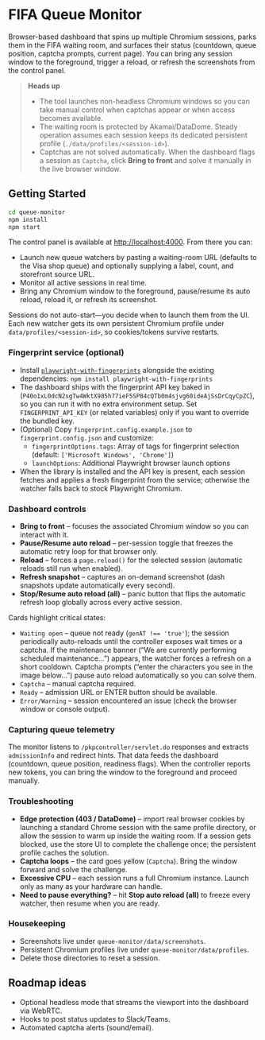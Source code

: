# FIFA Queue Monitor

Browser-based dashboard that spins up multiple Chromium sessions, parks them in the FIFA waiting room, and surfaces their status (countdown, queue position, captcha prompts, current page). You can bring any session window to the foreground, trigger a reload, or refresh the screenshots from the control panel.

> **Heads up**
> - The tool launches non-headless Chromium windows so you can take manual control when captchas appear or when access becomes available.
> - The waiting room is protected by Akamai/DataDome. Steady operation assumes each session keeps its dedicated persistent profile (`./data/profiles/<session-id>`).
> - Captchas are not solved automatically. When the dashboard flags a session as `Captcha`, click **Bring to front** and solve it manually in the live browser window.

## Getting Started

```bash
cd queue-monitor
npm install
npm start
```

The control panel is available at [http://localhost:4000](http://localhost:4000). From there you can:

- Launch new queue watchers by pasting a waiting-room URL (defaults to the Visa shop queue) and optionally supplying a label, count, and storefront source URL.
- Monitor all active sessions in real time.
- Bring any Chromium window to the foreground, pause/resume its auto reload, reload it, or refresh its screenshot.

Sessions do not auto-start—you decide when to launch them from the UI. Each new watcher gets its own persistent Chromium profile under `data/profiles/<session-id>`, so cookies/tokens survive restarts.

### Fingerprint service (optional)

- Install [`playwright-with-fingerprints`](https://github.com/bablosoft/playwright-with-fingerprints) alongside the existing dependencies: `npm install playwright-with-fingerprints`
- The dashboard ships with the fingerprint API key baked in (`P40o1xL0dcN2sgTw4WktX985h77ieF5SP84cQTb0m4sjvg60ideAjSsDrCqyCpZC`), so you can run it with no extra environment setup. Set `FINGERPRINT_API_KEY` (or related variables) only if you want to override the bundled key.
- (Optional) Copy `fingerprint.config.example.json` to `fingerprint.config.json` and customize:
  - `fingerprintOptions.tags`: Array of tags for fingerprint selection (default: `['Microsoft Windows', 'Chrome']`)
  - `launchOptions`: Additional Playwright browser launch options
- When the library is installed and the API key is present, each session fetches and applies a fresh fingerprint from the service; otherwise the watcher falls back to stock Playwright Chromium.

### Dashboard controls

- **Bring to front** – focuses the associated Chromium window so you can interact with it.
- **Pause/Resume auto reload** – per-session toggle that freezes the automatic retry loop for that browser only.
- **Reload** – forces a `page.reload()` for the selected session (automatic reloads still run when enabled).
- **Refresh snapshot** – captures an on-demand screenshot (dash snapshots update automatically every second).
- **Stop/Resume auto reload (all)** – panic button that flips the automatic refresh loop globally across every active session.

Cards highlight critical states:

- `Waiting open` – queue not ready (`genAT !== 'true'`); the session periodically auto-reloads until the controller exposes wait times or a captcha. If the maintenance banner (“We are currently performing scheduled maintenance…”) appears, the watcher forces a refresh on a short cooldown. Captcha prompts (“enter the characters you see in the image below…”) pause auto reload automatically so you can solve them.
- `Captcha` – manual captcha required.
- `Ready` – admission URL or ENTER button should be available.
- `Error/Warning` – session encountered an issue (check the browser window or console output).

### Capturing queue telemetry

The monitor listens to `/pkpcontroller/servlet.do` responses and extracts `admissionInfo` and redirect hints. That data feeds the dashboard (countdown, queue position, readiness flags). When the controller reports new tokens, you can bring the window to the foreground and proceed manually.

### Troubleshooting

- **Edge protection (403 / DataDome)** – import real browser cookies by launching a standard Chrome session with the same profile directory, or allow the session to warm up inside the waiting room. If a session gets blocked, use the store UI to complete the challenge once; the persistent profile caches the solution.
- **Captcha loops** – the card goes yellow (`Captcha`). Bring the window forward and solve the challenge.
- **Excessive CPU** – each session runs a full Chromium instance. Launch only as many as your hardware can handle.
- **Need to pause everything?** – hit **Stop auto reload (all)** to freeze every watcher, then resume when you are ready.

### Housekeeping

- Screenshots live under `queue-monitor/data/screenshots`.
- Persistent Chromium profiles live under `queue-monitor/data/profiles`.
- Delete those directories to reset a session.

## Roadmap ideas

- Optional headless mode that streams the viewport into the dashboard via WebRTC.
- Hooks to post status updates to Slack/Teams.
- Automated captcha alerts (sound/email).
